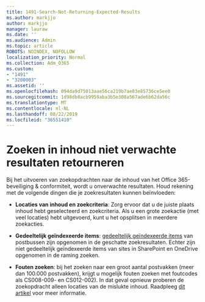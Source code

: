 ```yaml
---
title: 1491-Search-Not-Returning-Expected-Results
ms.author: markjjo
author: markjjo
manager: lauraw
ms.date: ''
ms.audience: Admin
ms.topic: article
ROBOTS: NOINDEX, NOFOLLOW
localization_priority: Normal
ms.collection: Adm_O365
ms.custom:
- "1491"
- "3200003"
ms.assetid: ''
ms.openlocfilehash: 094da9d75013aae56ca219b7ae03e85736ce5ee0
ms.sourcegitcommit: 1d98db8acb9959aba3b5e308a567ade6b62da56c
ms.translationtype: MT
ms.contentlocale: nl-NL
ms.lasthandoff: 08/22/2019
ms.locfileid: "36551410"
---
```

# <a name="content-search-not-returning-expected-results"></a>Zoeken in inhoud niet verwachte resultaten retourneren

Bij het uitvoeren van zoekopdrachten naar de inhoud van het Office 365-beveiliging & conformiteit, wordt u onverwachte resultaten. Houd rekening met de volgende dingen die je zoekresultaten kunnen beïnvloeden:

- **Locaties van inhoud en zoekcriteria**: Zorg ervoor dat u de juiste plaats inhoud hebt geselecteerd en zoekcriteria. Als u een grote zoekactie (met veel locaties) hebt uitgevoerd, kunt u het opsplitsen in meerdere zoekacties.

- **Gedeeltelijk geïndexeerde items**: [gedeeltelijk geïndexeerde items](https://docs.microsoft.com/office365/securitycompliance/partially-indexed-items-in-content-search) van postbussen zijn opgenomen in de geschatte zoekresultaten. Echter zijn niet gedeeltelijk geïndexeerde items van sites in SharePoint en OneDrive opgenomen in de raming zoeken.

- **Fouten zoeken**: bij het zoeken naar een groot aantal postvakken (meer dan 100.000 postvakken), krijgt u mogelijk fouten zoeken met foutcodes als CS008-009- en CS012-002). In dat geval opnieuw proberen de zoekopdracht alleen locaties van de mislukte inhoud. Raadpleeg [dit artikel](https://docs.microsoft.com/office365/securitycompliance/retry-failed-content-search) voor meer informatie.
